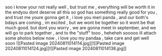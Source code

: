 soo i know your not really well , but trust me , everything will be worth it in the endyou dont deserve all this so god has something really good for you , and trust me youre gonna get it , i love you meri panda , and our both's bdays are coming , im excited , but we wont be together so it wont be that much good. but dont you worry , we are gonna meet in september, and we will go to park together , and to the "stuff" tooo , heheheh 
sooooo ill attach some photos below now , i love you my pandaa , take care and get well soon
![[Pasted image 20240811014114.jpg]]![[Pasted image 20240811014124.jpg]]![[Pasted image 20240811014138.jpg]]